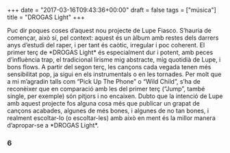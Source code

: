 +++
date = "2017-03-16T09:43:36+00:00"
draft = false
tags = ["música"]
title = "DROGAS Light"
+++
<!-- more -->Puc dir poques coses d’aquest nou projecte de Lupe Fiasco. S’hauria de començar, això sí, pel context: aquest és un àlbum amb restes dels darrers anys d’estudi del raper, i per tant és caòtic, irregular i poc coherent. El primer terç de *DROGAS Light* és especialment dur i potent, amb peces d’influència trap, el tradicional lirisme mig abstracte, mig quotidià de Lupe, i bons flows. A partir del segon terç, les cançons cada vegada tenen més sensibilitat pop, ja sigui en els instrumentals o en les tornades. Per molt que a mi m’agradin talls com “Pick Up The Phone” o “Wild Child”, s’ha de reconèixer que en comparació amb les del primer terç (“Jump”, també single, per exemple) són pitjors i no encaixen. Dubto que la intenció de Lupe amb aquest projecte fos alguna cosa més que publicar un grapat de cançons acabades, algunes de més bones, i algunes de no tan bones, i realment escoltar-lo (o escoltar-les) amb això en ment és la millor manera d’apropar-se a *DROGAS Light*. 

### 6